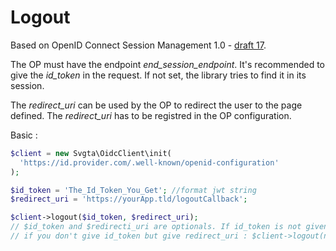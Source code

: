 # Logout

Based on OpenID Connect Session Management 1.0 - [draft 17](https://openid.net/specs/openid-connect-session-1\_0-17.html).

The OP must have the endpoint _end\_session\_endpoint_. It's recommended to give the _id\_token_ in the request. If not set, the library tries to find it in its session.

The _redirect\_uri_ can be used by the OP to redirect the user to the page defined. The _redirect\_uri_ has to be registred in the OP configuration.

Basic :

```php
$client = new Svgta\OidcClient\init(
  'https://id.provider.com/.well-known/openid-configuration'
);

$id_token = 'The_Id_Token_You_Get'; //format jwt string
$redirect_uri = 'https://yourApp.tld/logoutCallback';

$client->logout($id_token, $redirect_uri);
// $id_token and $redirecti_uri are optionals. If id_token is not given, the library try to find it in the session.
// if you don't give id_token but give redirect_uri : $client->logout(null, $redirect_uri);
```
